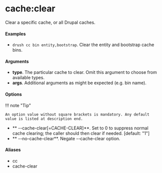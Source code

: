# cache:clear

Clear a specific cache, or all Drupal caches.

#### Examples

- <code>drush cc bin entity,bootstrap</code>. Clear the entity and bootstrap cache bins.

#### Arguments

- **type**. The particular cache to clear. Omit this argument to choose from available types.
- **args**. Additional arguments as might be expected (e.g. bin name).

#### Options

!!! note "Tip"

    An option value without square brackets is mandatory. Any default value is listed at description end.

- ** --cache-clear[=CACHE-CLEAR]**. Set to 0 to suppress normal cache clearing; the caller should then clear if needed. [default: "1"]
- ** --no-cache-clear**. Negate --cache-clear option.

#### Aliases

- cc
- cache-clear

